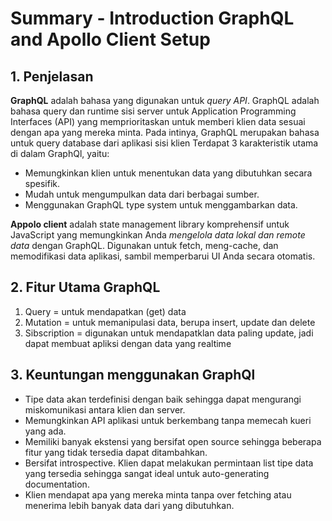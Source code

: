 # Summary - Introduction GraphQL and Apollo Client Setup

## 1. Penjelasan

**GraphQL** adalah bahasa yang digunakan untuk _query API_. GraphQL adalah bahasa query dan runtime sisi server untuk Application Programming Interfaces (API) yang memprioritaskan untuk memberi klien data sesuai dengan apa yang mereka minta. Pada intinya, GraphQL merupakan bahasa untuk query database dari aplikasi sisi klien
Terdapat 3 karakteristik utama di dalam GraphQl, yaitu:

- Memungkinkan klien untuk menentukan data yang dibutuhkan secara spesifik.
- Mudah untuk mengumpulkan data dari berbagai sumber.
- Menggunakan GraphQL type system untuk menggambarkan data.

**Appolo client** adalah state management library komprehensif untuk JavaScript yang memungkinkan Anda _mengelola data lokal dan remote data_ dengan GraphQL. Digunakan untuk fetch, meng-cache, dan memodifikasi data aplikasi, sambil memperbarui UI Anda secara otomatis.

## 2. Fitur Utama GraphQL

1. Query = untuk mendapatkan (get) data
2. Mutation = untuk memanipulasi data, berupa insert, update dan delete
3. Sibscription = digunakan untuk mendapatklan data paling update, jadi dapat membuat apliksi dengan data yang realtime

## 3. Keuntungan menggunakan GraphQl

- Tipe data akan terdefinisi dengan baik sehingga dapat mengurangi miskomunikasi antara klien dan server.
- Memungkinkan API aplikasi untuk berkembang tanpa memecah kueri yang ada.
- Memiliki banyak ekstensi yang bersifat open source sehingga beberapa fitur yang tidak tersedia dapat ditambahkan.
- Bersifat introspective. Klien dapat melakukan permintaan list tipe data yang tersedia sehingga sangat ideal untuk auto-generating documentation.
- Klien mendapat apa yang mereka minta tanpa over fetching atau menerima lebih banyak data dari yang dibutuhkan.
